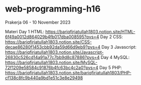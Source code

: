 # web-programming-h16
Prakerja 06 - 10 November 2023

Materi
Day 1 HTML: https://bariqfirjatullah1803.notion.site/HTML-6f49a0012d864029b4fb017dba008595?pvs=4
Day 2 CSS: https://bariqfirjatullah1803.notion.site/CSS-decae86280f1453cbb92da59d66d9eb9?pvs=4
Day 3 Javascript: https://bariqfirjatullah1803.notion.site/Javascript-26830c526cd14a91a77c7bb9d8c87886?pvs=4
Day 4 MySQL: https://bariqfirjatullah1803.notion.site/MySQL-72f1209e58584c91876b4fc63bc4c2a0?pvs=4
Day 5 PHP: https://bariqfirjatullah1803.notion.site/bariqfirjatullah1803/PHP-cf138c8fc9b440a9bd1e51c3e8e29498
